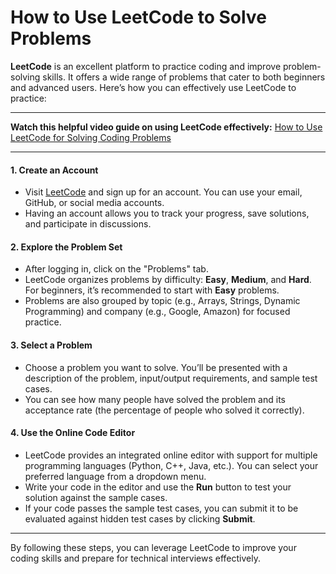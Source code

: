 # How to Use LeetCode to Solve Problems

**LeetCode** is an excellent platform to practice coding and improve problem-solving skills. It offers a wide range of problems that cater to both beginners and advanced users. Here’s how you can effectively use LeetCode to practice:

---

**Watch this helpful video guide on using LeetCode effectively:**
[ How to Use LeetCode for Solving Coding Problems](https://www.youtube.com/watch?v=X-OcFNzZZxQ)

---

#### 1. **Create an Account**
   - Visit [LeetCode](https://leetcode.com) and sign up for an account. You can use your email, GitHub, or social media accounts.
   - Having an account allows you to track your progress, save solutions, and participate in discussions.

#### 2. **Explore the Problem Set**
   - After logging in, click on the "Problems" tab.
   - LeetCode organizes problems by difficulty: **Easy**, **Medium**, and **Hard**. For beginners, it’s recommended to start with **Easy** problems.
   - Problems are also grouped by topic (e.g., Arrays, Strings, Dynamic Programming) and company (e.g., Google, Amazon) for focused practice.

#### 3. **Select a Problem**
   - Choose a problem you want to solve. You’ll be presented with a description of the problem, input/output requirements, and sample test cases.
   - You can see how many people have solved the problem and its acceptance rate (the percentage of people who solved it correctly).

#### 4. **Use the Online Code Editor**
   - LeetCode provides an integrated online editor with support for multiple programming languages (Python, C++, Java, etc.). You can select your preferred language from a dropdown menu.
   - Write your code in the editor and use the **Run** button to test your solution against the sample cases.
   - If your code passes the sample test cases, you can submit it to be evaluated against hidden test cases by clicking **Submit**.

---

By following these steps, you can leverage LeetCode to improve your coding skills and prepare for technical interviews effectively.
